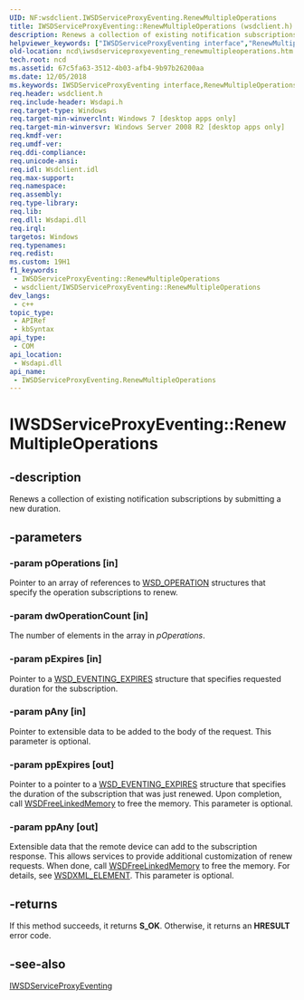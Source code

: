 ```yaml
---
UID: NF:wsdclient.IWSDServiceProxyEventing.RenewMultipleOperations
title: IWSDServiceProxyEventing::RenewMultipleOperations (wsdclient.h)
description: Renews a collection of existing notification subscriptions by submitting a new duration.
helpviewer_keywords: ["IWSDServiceProxyEventing interface","RenewMultipleOperations method","IWSDServiceProxyEventing.RenewMultipleOperations","IWSDServiceProxyEventing::RenewMultipleOperations","RenewMultipleOperations","RenewMultipleOperations method","RenewMultipleOperations method","IWSDServiceProxyEventing interface","ncd.iwsdserviceproxyeventing_renewmultipleoperations","wsdclient/IWSDServiceProxyEventing::RenewMultipleOperations"]
old-location: ncd\iwsdserviceproxyeventing_renewmultipleoperations.htm
tech.root: ncd
ms.assetid: 67c5fa63-3512-4b03-afb4-9b97b26200aa
ms.date: 12/05/2018
ms.keywords: IWSDServiceProxyEventing interface,RenewMultipleOperations method, IWSDServiceProxyEventing.RenewMultipleOperations, IWSDServiceProxyEventing::RenewMultipleOperations, RenewMultipleOperations, RenewMultipleOperations method, RenewMultipleOperations method,IWSDServiceProxyEventing interface, ncd.iwsdserviceproxyeventing_renewmultipleoperations, wsdclient/IWSDServiceProxyEventing::RenewMultipleOperations
req.header: wsdclient.h
req.include-header: Wsdapi.h
req.target-type: Windows
req.target-min-winverclnt: Windows 7 [desktop apps only]
req.target-min-winversvr: Windows Server 2008 R2 [desktop apps only]
req.kmdf-ver: 
req.umdf-ver: 
req.ddi-compliance: 
req.unicode-ansi: 
req.idl: Wsdclient.idl
req.max-support: 
req.namespace: 
req.assembly: 
req.type-library: 
req.lib: 
req.dll: Wsdapi.dll
req.irql: 
targetos: Windows
req.typenames: 
req.redist: 
ms.custom: 19H1
f1_keywords:
 - IWSDServiceProxyEventing::RenewMultipleOperations
 - wsdclient/IWSDServiceProxyEventing::RenewMultipleOperations
dev_langs:
 - c++
topic_type:
 - APIRef
 - kbSyntax
api_type:
 - COM
api_location:
 - Wsdapi.dll
api_name:
 - IWSDServiceProxyEventing.RenewMultipleOperations
---
```


# IWSDServiceProxyEventing::RenewMultipleOperations


## -description

Renews a collection of existing notification subscriptions by submitting a new duration.

## -parameters

### -param pOperations [in]

Pointer to an array of references to <a href="/windows/desktop/api/wsdtypes/ns-wsdtypes-wsd_operation">WSD_OPERATION</a> structures that specify the operation subscriptions to renew.

### -param dwOperationCount [in]

The number of elements in the array in <i>pOperations</i>.

### -param pExpires [in]

Pointer to a <a href="/windows/desktop/api/wsdtypes/ns-wsdtypes-wsd_eventing_expires">WSD_EVENTING_EXPIRES</a> structure that specifies requested duration for the subscription.

### -param pAny [in]

Pointer to extensible data to be added to the body of the request.  This parameter is optional.

### -param ppExpires [out]

Pointer to a pointer to a <a href="/windows/desktop/api/wsdtypes/ns-wsdtypes-wsd_eventing_expires">WSD_EVENTING_EXPIRES</a> structure that specifies the duration of the subscription that was just renewed.  Upon completion, call  <a href="/windows/desktop/api/wsdutil/nf-wsdutil-wsdfreelinkedmemory">WSDFreeLinkedMemory</a> to free the memory.  This parameter is optional.

### -param ppAny [out]

Extensible data that the remote device can add to the subscription response. This allows services to provide additional customization of renew requests. When done, call  <a href="/windows/desktop/api/wsdutil/nf-wsdutil-wsdfreelinkedmemory">WSDFreeLinkedMemory</a> to free the memory. For details, see <a href="/windows/desktop/api/wsdxmldom/ns-wsdxmldom-wsdxml_element">WSDXML_ELEMENT</a>.  This parameter is optional.

## -returns

If this method succeeds, it returns <b>S_OK</b>. Otherwise, it returns an <b>HRESULT</b> error code.

## -see-also

<a href="/windows/desktop/api/wsdclient/nn-wsdclient-iwsdserviceproxyeventing">IWSDServiceProxyEventing</a>